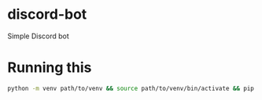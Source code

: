 # discord-bot
Simple Discord bot
# Running this
```sh
python -m venv path/to/venv && source path/to/venv/bin/activate && pip install discord.py requests && python ./discord-bot/main.py
```
